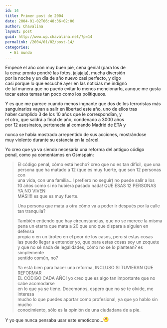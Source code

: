 ```yaml
---
id: 14
title: Primer post de 2004
date: 2004-01-02T06:48:36+02:00
author: Chavalina
layout: post
guid: http://www.wp.chavalina.net/?p=14
permalink: /2004/01/02/post-14/
categories:
  - El mundo
---
```

Empec&eacute; el a&ntilde;o con muy buen pie, cena genial (para los de  
la cena: pronto pondr&eacute; las fotos, jajajaja), mucha diversi&oacute;n  
por la noche y un d&iacute;a de a&ntilde;o nuevo casi perfecto, y digo  
casi porque lo que escuch&eacute; ayer en las noticias me indign&oacute;  
de tal manera que no puedo evitar lo menos mencionarlo, aunque me gusta  
tocar estos temas tan poco como los politiqueos.

Y es que me parece cuando menos ingnante que dos de los terroristas m&aacute;s  
sanguinarios vayan a salir en libertad este a&ntilde;o, uno de ellos tras  
haber cumplido 3 de los 10 a&ntilde;os que le correspond&iacute;an, y  
el otro, que saldr&aacute; a final de a&ntilde;o, condenado a 3000 a&ntilde;os  
por 12 asesinatos, pertenec&iacute;a al comando Madrid de ETA y <? anotar("seg&uacute;n los informativos de ayer","Informativos TeleCinco, edici&oacute;n de las 20.30"); ?>

  
nunca se hab&iacute;a mostrado arrepentido de sus acciones, mostr&aacute;ndose  
muy violento durante su estancia en la c&aacute;rcel.

Yo creo que ya va siendo necesaria una reforma del antiguo c&oacute;digo  
penal, como ya comentamos en Gsmspain:

> El c&oacute;digo penal, c&oacute;mo est&aacute; hecho? creo que no es tan dif&iacute;cil, que una  
> persona que ha matado a 12 (que es muy fuerte, que son 12 personas con  
> una vida, con una familia&#8230;! prefiero no seguir) no puede salir a los  
> 10 a&ntilde;os como si no hubiera pasado nada! QUE ESAS 12 PERSONAS YA NO VIVEN  
> M&Aacute;S!!!! es que es muy fuerte.
> 
> Una persona que mata a otra c&oacute;mo va a poder ir despu&eacute;s por la calle  
> tan tranquila?
> 
> Tambi&eacute;n entiendo que hay circunstancias, que no se merece la misma  
> pena un etarra que mata a 20 que uno que dispara a alguien en defensa  
> propia o en un tiroteo en el peor de los casos, pero si estas cosas  
> las puedo llegar a entender yo, que para estas cosas soy un zoquete  
> y que no s&eacute; nada de legalidades, c&oacute;mo no se lo plantean? es simplemente  
> sentido com&uacute;n, no?
> 
> Ya est&aacute; bien para hacer una reforma, INCLUSO SI TUVIERAN QUE REFORMAR  
> EL C&Oacute;DIGO CADA A&Ntilde;O! yo creo que es algo tan importante que no cabe acomodarse  
> en lo que ya se tiene. Docemonos, espero que no se te olvide, me interesa  
> mucho lo que puedes aportar como profesional, ya que yo hablo sin mucho  
> conocimiento, s&oacute;lo es la opini&oacute;n de una ciudadana de a pie. 

Y yo que nunca pensaba usar este emoticono&#8230;![emo](/imagenes/emoticonos/enfadado.gif)